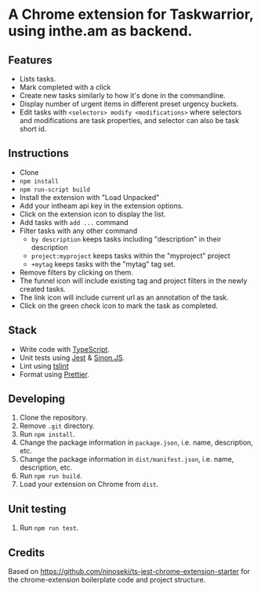 # A Chrome extension for Taskwarrior, using inthe.am as backend.

## Features

* Lists tasks.
* Mark completed with a click
* Create new tasks similarly to how it's done in the commandline.
* Display number of urgent items in different preset urgency buckets.
* Edit tasks with `<selectors> modify <modifications>` where selectors and 
  modifications are task properties, and selector can also be task short id.

## Instructions

* Clone
* `npm install`
* `npm run-script build`
* Install the extension with "Load Unpacked"
* Add your intheam api key in the extension options.
* Click on the extension icon to display the list.
* Add tasks with `add ...` command
* Filter tasks with any other command 
  * `by description` keeps tasks including "description" in their description
  * `project:myproject` keeps tasks within the "myproject" project
  * `+mytag` keeps tasks with the "mytag" tag set.
* Remove filters by clicking on them.
* The funnel icon will include existing tag and project filters in the newly
  created tasks.
* The link icon will include current url as an annotation of the task.
* Click on the green check icon to mark the task as completed.
 
## Stack

- Write code with [TypeScript](https://www.typescriptlang.org/).
- Unit tests using [Jest](https://facebook.github.io/jest/) & [Sinon.JS](http://sinonjs.org/).
- Lint using [tslint](https://palantir.github.io/tslint/)
- Format using [Prettier](https://prettier.io/).

## Developing

1. Clone the repository.
2. Remove `.git` directory.
3. Run `npm install`.
4. Change the package information in `package.json`, i.e. name, description, etc.
5. Change the package information in `dist/manifest.json`, i.e. name, description, etc.
6. Run `npm run build`.
7. Load your extension on Chrome from `dist`.

## Unit testing

1. Run `npm run test`.

## Credits

Based on https://github.com/ninoseki/ts-jest-chrome-extension-starter for the
chrome-extension boilerplate code and project structure.
